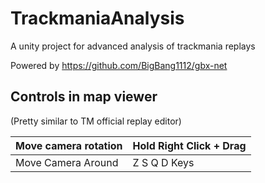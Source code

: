 
# TrackmaniaAnalysis
  
A unity project for advanced analysis of trackmania replays

Powered by https://github.com/BigBang1112/gbx-net

## Controls in map viewer
(Pretty similar to TM official replay editor)

|Move camera rotation| Hold Right Click + Drag |
|--|--|
|Move Camera Around| Z S Q D Keys |

